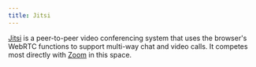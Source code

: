 ```yaml
---
title: Jitsi
---
```

[Jitsi] is a peer-to-peer video conferencing system that
uses the browser's WebRTC functions to support multi-way
chat and video calls. It competes most directly with [Zoom]
in this space.

[Jitsi]:https://meet.jit.si
[Zoom]:https://emv-commonplace.netlify.app/alphabet/z/zoom/